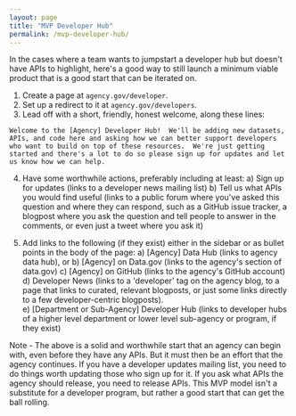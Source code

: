 ```yaml
---
layout: page
title: "MVP Developer Hub"
permalink: /mvp-developer-hub/
---
```


In the cases where a team wants to jumpstart a developer hub but doesn't have APIs to highlight, here's a good way to still launch a minimum viable product that is a good start that can be iterated on.  

1) Create a page at `agency.gov/developer`.  
2) Set up a redirect to it at `agency.gov/developers`.  
3) Lead off with a short, friendly, honest welcome, along these lines:  

````
Welcome to the [Agency] Developer Hub!  We'll be adding new datasets, APIs, and code here and asking how we can better support developers who want to build on top of these resources.  We're just getting started and there's a lot to do so please sign up for updates and let us know how we can help.   

````

4) Have some worthwhile actions, preferably including at least: 
  a) Sign up for updates (links to a developer news mailing list) 
  b) Tell us what APIs you would find useful (links to a public forum where you've asked this question and where they can respond, such as a GitHub issue tracker, a blogpost where you ask the question and tell people to answer in the comments, or even just a tweet where you ask it)

5) Add links to the following (if they exist) either in the sidebar or as bullet points in the body of the page: 
  a) [Agency] Data Hub (links to agency data hub), or
  b) [Agency] on Data.gov (links to the agency's section of data.gov) 
  c) [Agency] on GitHub (links to the agency's GitHub account)
  d) Developer News (links to a 'developer' tag on the agency blog, to a page that links to curated, relevant blogposts, or just some links directly to a few developer-centric blogposts).  
  e) [Department or Sub-Agency] Developer Hub (links to developer hubs of a higher level department or lower level sub-agency or program, if they exist)


  Note - The above is a solid and worthwhile start that an agency can begin with, even before they have any APIs.  But it must then be an effort that the agency continues.  If you have a developer updates mailing list, you need to do things worth updating those who sign up for it.  If you ask what APIs the agency should release, you need to release APIs.  This MVP model isn't a substitute for a developer program, but rather a good start that can get the ball rolling.  
